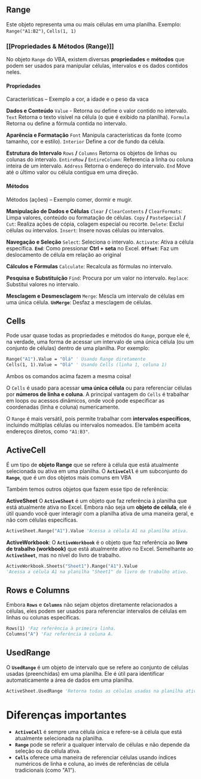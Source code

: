 ## Range
Este objeto representa uma ou mais células em uma planilha.
Exemplo: `Range("A1:B2")`, `Cells(1, 1)`

### [[Propriedades & Métodos (Range)]]
No objeto `Range` do VBA, existem diversas **propriedades** e **métodos** que podem ser usados para manipular células, intervalos e os dados contidos neles. 
#### Propriedades
Características – Exemplo a cor, a idade e o peso da vaca

**Dados e Conteúdo**
	`Value` -  Retorna ou define o valor contido no intervalo.
	`Text` Retorna o texto visível na célula (o que é exibido na planilha).
	`Formula` Retorna ou define a fórmula contida no intervalo.

**Aparência e Formatação**
	`Font` Manipula características da fonte (como tamanho, cor e estilo).
	`Interior` Define a cor de fundo da célula.

**Estrutura do Intervalo**
	`Rows` **/** `Columns` Retorna os objetos de linhas ou colunas do intervalo.
	`EntireRow` **/** `EntireColumn`: Referencia a linha ou coluna inteira de um intervalo.
	`Address` Retorna o endereço do intervalo.
	`End` Move até o último valor ou célula contígua em uma direção.

#### Métodos
Métodos (ações) – Exemplo comer, dormir e mugir.

**Manipulação de Dados e Células**
	`Clear` **/** `ClearContents` **/** `ClearFormats`: Limpa valores, conteúdo ou formatação de células.
	`Copy` **/** `PasteSpecial` **/** `Cut`: Realiza ações de cópia, colagem especial ou recorte.
	`Delete`: Exclui células ou intervalos.
	`Insert`: Insere novas células ou intervalos.


**Navegação e Seleção**
	`Select`: Seleciona o intervalo.
	`Activate`: Ativa a célula específica.
	**`End`**: Como pressionar **Ctrl + seta** no Excel.
	**`Offset`**: Faz um deslocamento de célula em relação ao original


**Cálculos e Fórmulas**
	`Calculate`: Recalcula as fórmulas no intervalo.


**Pesquisa e Substituição**
	`Find`: Procura por um valor no intervalo.
	`Replace`: Substitui valores no intervalo.

**Mesclagem e Desmesclagem**
	`Merge`: Mescla um intervalo de células em uma única célula.
	**`UnMerge`**: Desfaz a mesclagem de células.

## Cells
Pode usar quase todas as propriedades e métodos do `Range`, porque ele é, na verdade, uma forma de acessar um intervalo de uma única célula (ou um conjunto de células) dentro de uma planilha.
Por exemplo:

```vb
Range("A1").Value = "Olá" ' Usando Range diretamente
Cells(1, 1).Value = "Olá" ' Usando Cells (linha 1, coluna 1)
```
Ambos os comandos acima fazem a mesma coisa! 

O `Cells` é usado para acessar **uma única célula** ou para referenciar células por **números de linha e coluna**. A principal vantagem do `Cells` é trabalhar em loops ou acessos dinâmicos, onde você pode especificar as coordenadas (linha e coluna) numericamente.

O `Range` é mais versátil, pois permite trabalhar com **intervalos específicos**, incluindo múltiplas células ou intervalos nomeados. Ele também aceita endereços diretos, como `"A1:B3"`.

## ActiveCell
É um tipo de **objeto Range** que se refere à célula que está atualmente selecionada ou ativa em uma planilha. O **`ActiveCell`** é um subconjunto do **`Range`**, que é um dos objetos mais comuns em VBA

Também temos outros objetos que fazem esse tipo de referência:

**ActiveSheet**
O **`ActiveSheet`** é um objeto que faz referência à planilha que está atualmente ativa no Excel. Embora não seja um **objeto de célula**, ele é útil quando você quer interagir com a planilha ativa de uma maneira geral, e não com células específicas.
```vb
ActiveSheet.Range("A1").Value 'Acessa a célula A1 na planilha ativa.
```


**ActiveWorkbook**:
O **`ActiveWorkbook`** é o objeto que faz referência ao **livro de trabalho (workbook)** que está atualmente ativo no Excel. Semelhante ao **`ActiveSheet`**, mas no nível do livro de trabalho.
```vb
ActiveWorkbook.Sheets("Sheet1").Range("A1").Value
'Acessa a célula A1 na planilha "Sheet1" do livro de trabalho ativo.
```

## Rows e Columns
Embora **`Rows`** e **`Columns`** não sejam objetos diretamente relacionados a células, eles podem ser usados para referenciar intervalos de células em linhas ou colunas específicas.
```vb
Rows(1) 'Faz referência à primeira linha.
Columns("A") 'Faz referência à coluna A.
```


## UsedRange
O **`UsedRange`** é um objeto de intervalo que se refere ao conjunto de células usadas (preenchidas) em uma planilha. Ele é útil para identificar automaticamente a área de dados em uma planilha.
```vb
ActiveSheet.UsedRange 'Retorna todas as células usadas na planilha ativa.
```


# Diferenças importantes
- **`ActiveCell`** é sempre uma célula única e refere-se à célula que está atualmente selecionada na planilha.
- **`Range`** pode se referir a qualquer intervalo de células e não depende da seleção ou da célula ativa.
- **`Cells`** oferece uma maneira de referenciar células usando índices numéricos de linha e coluna, ao invés de referências de célula tradicionais (como "A1").